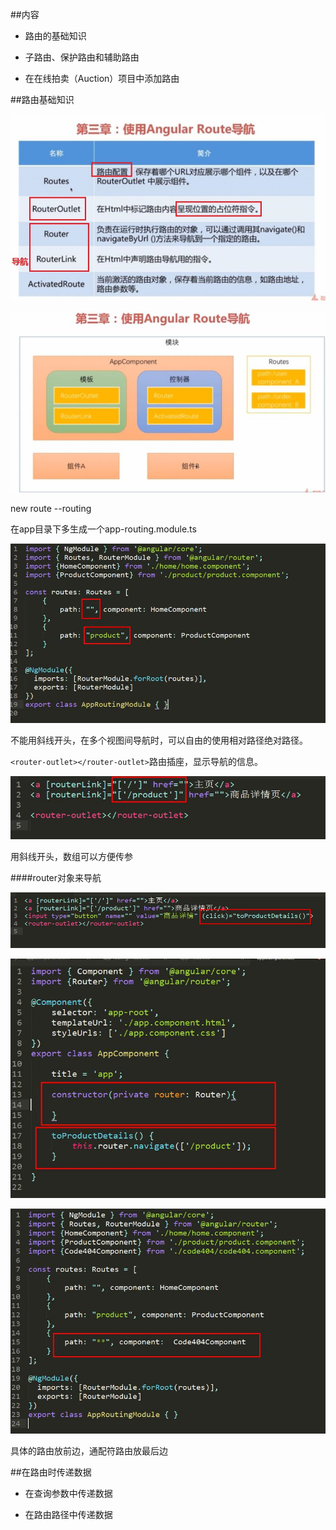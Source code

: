 ##内容

- 路由的基础知识

- 子路由、保护路由和辅助路由

- 在在线拍卖（Auction）项目中添加路由



##路由基础知识

![](/assets/360截图20178018195933485.jpg)

![](/assets/360截图20171018200436473.jpg)


new route --routing

在app目录下多生成一个app-routing.module.ts


![](/assets/360截图20171019093007537.jpg)

不能用斜线开头，在多个视图间导航时，可以自由的使用相对路径绝对路径。

`<router-outlet></router-outlet>`路由插座，显示导航的信息。


![](/assets/360截图20171019094006842.jpg)

用斜线开头，数组可以方便传参


####router对象来导航

![](/assets/360截图20171019095232439.jpg)

![](/assets/360截图20171019095219455.jpg)



![](/assets/360截图20171019095933637.jpg)

具体的路由放前边，通配符路由放最后边





##在路由时传递数据

- 在查询参数中传递数据



- 在路由路径中传递数据






















































































































